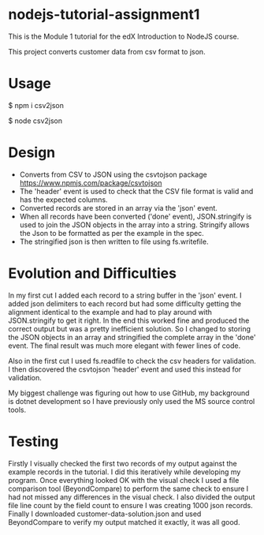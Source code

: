 # nodejs-tutorial-assignment1

This is the Module 1 tutorial for the edX Introduction to NodeJS course.

This project converts customer data from csv format to json.

# Usage

$ npm i csv2json

$ node csv2json

# Design

* Converts from CSV to JSON using the csvtojson package https://www.npmjs.com/package/csvtojson
* The 'header' event is used to check that the CSV file format is valid and has the expected columns.
* Converted records are stored in an array via the 'json' event.
* When all records have been converted ('done' event), JSON.stringify is used to join the JSON objects
in the array into a string. Stringify allows the Json to be formatted as per the example in the spec.
* The stringified json is then written to file using fs.writefile.

# Evolution and Difficulties

In my first cut I added each record to a string buffer in the 'json' event. I added json delimiters to each record but had some difficulty getting the alignment identical to the example and had to play around with JSON.stringify to get it right. In the end this worked fine and produced the correct output but was a pretty inefficient solution. So I changed to storing the JSON objects in an array and stringified the complete array in the 'done' event. The final result was much more elegant with fewer lines of code.

Also in the first cut I used fs.readfile to check the csv headers for validation. I then discovered the csvtojson 'header' event and used this instead for validation.

My biggest challenge was figuring out how to use GitHub, my background is dotnet development so I have previously only used the MS source control tools.

# Testing

Firstly I visually checked the first two records of my output against the example records in the tutorial. I did this iteratively while developing my program. Once everything looked OK with the visual check I used a file comparison tool (BeyondCompare) to perform the same check to ensure I had not missed any differences in the visual check. I also divided the output file line count by the field count to ensure I was creating 1000 json records. Finally I downloaded customer-data-solution.json and used BeyondCompare to verify my output matched it exactly, it was all good. 

